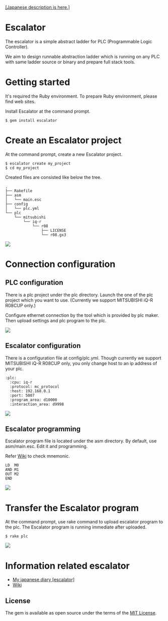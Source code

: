 [[Japanese description is here.]](https://github.com/ito-soft-design/escalator/blob/master/README_jp.md)

# Escalator

The escalator is a simple abstract ladder for PLC (Programmable Logic Controller).

We aim to design runnable abstraction ladder which is running on any PLC with same ladder source or binary and prepare full stack tools.

# Getting started

It's required the Ruby environment.
To prepare Ruby environment, please find web sites.

Install Escalator at the command prompt.

```
$ gem install escalator
```

# Create an Escalator project

At the command prompt, create a new Escalator project.

```
$ escalator create my_project
$ cd my_project
```

Created files are consisted like below the tree.

```
.
├── Rakefile
├── asm
│   └── main.esc
├── config
│   └── plc.yml
└── plc
    └── mitsubishi
        └── iq-r
            └── r08
                ├── LICENSE
                └── r08.gx3
```

[![](http://img.youtube.com/vi/aFEtOIgKLvQ/0.jpg)](https://www.youtube.com/embed/aFEtOIgKLvQ)

# Connection configuration

## PLC configuration

There is a plc project under the plc directory.
Launch the one of the plc project which you want to use.
(Currently we support MITSUBISHI iQ-R R08CUP only.)

Configure ethernet connection by the tool which is provided by plc maker.
Then upload settings and plc program to the plc.

[![](http://img.youtube.com/vi/fGdyIo9AmuE/0.jpg)](https://www.youtube.com/embed/fGdyIo9AmuE)


## Escalator configuration

There is a configuration file at config/plc.yml.
Though currently we support MITSUBISHI iQ-R R08CUP only, you only change host to an ip address of your plc.

```
:plc:
  :cpu: iq-r
  :protocol: mc_protocol
  :host: 192.168.0.1
  :port: 5007
  :program_area: d10000
  :interaction_area: d9998
```

[![](http://img.youtube.com/vi/m0JaOBFIHqw/0.jpg)](https://www.youtube.com/embed/m0JaOBFIHqw)


## Escalator programming

Escalator program file is located under the asm directory.
By default, use asm/main.esc.
Edit it and programming.

Refer [Wiki](https://github.com/ito-soft-design/escalator/wiki/mnemonic) to check mnemonic.

```
LD  M0
AND M1
OUT M2
END
```

[![](http://img.youtube.com/vi/OjaSqrkWv8Q/0.jpg)](https://www.youtube.com/embed/OjaSqrkWv8Q)


# Transfer the Escalator program

At the command prompt, use rake command to upload escalator program to the plc.
The Escalator program is running immediate after uploaded.

```
$ rake plc
```

[![](http://img.youtube.com/vi/qGbicGLB7Gs/0.jpg)](https://www.youtube.com/embed/qGbicGLB7Gs)


# Information related escalator

- [My japanese diary [escalator]](http://diary.itosoft.com/?category=escalator)
- [Wiki](https://github.com/ito-soft-design/escalator/wiki/)


## License

The gem is available as open source under the terms of the [MIT License](http://opensource.org/licenses/MIT).
